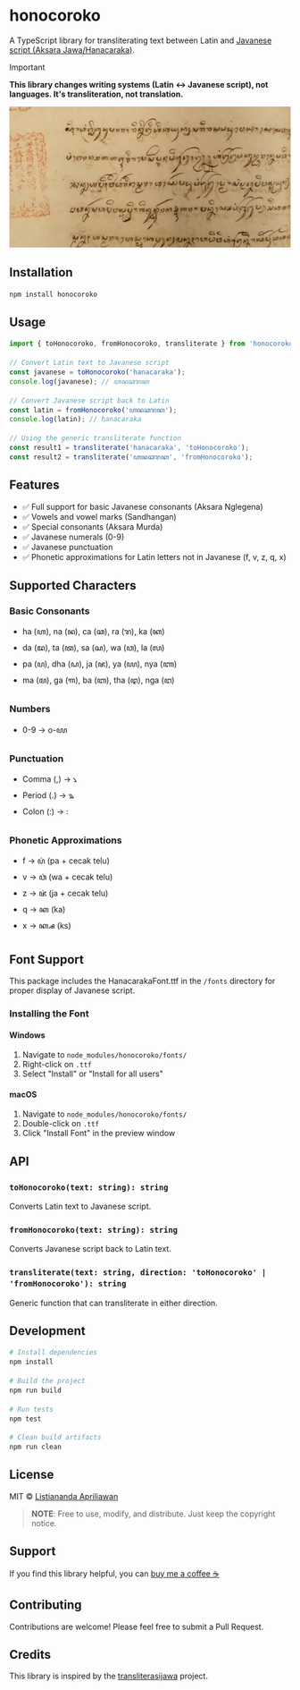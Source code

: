 # honocoroko

A TypeScript library for transliterating text between Latin and [Javanese script (Aksara Jawa/Hanacaraka)](https://id.wikipedia.org/wiki/Hanacaraka).

> [!IMPORTANT]
> **This library changes writing systems (Latin ↔ Javanese script), not languages. It's transliteration, not translation.**

<div align="center">
  <img src="illustrate.jpg" alt="Honocoroko Illustration" />
</div>

## Installation

```bash
npm install honocoroko
```

## Usage

```typescript
import { toHonocoroko, fromHonocoroko, transliterate } from 'honocoroko';

// Convert Latin text to Javanese script
const javanese = toHonocoroko('hanacaraka');
console.log(javanese); // ꦲꦤꦕꦫꦏ

// Convert Javanese script back to Latin
const latin = fromHonocoroko('ꦲꦤꦕꦫꦏ');
console.log(latin); // hanacaraka

// Using the generic transliterate function
const result1 = transliterate('hanacaraka', 'toHonocoroko');
const result2 = transliterate('ꦲꦤꦕꦫꦏ', 'fromHonocoroko');
```

## Features

- ✅ Full support for basic Javanese consonants (Aksara Nglegena)
- ✅ Vowels and vowel marks (Sandhangan)
- ✅ Special consonants (Aksara Murda)
- ✅ Javanese numerals (0-9)
- ✅ Javanese punctuation
- ✅ Phonetic approximations for Latin letters not in Javanese (f, v, z, q, x)

## Supported Characters

### Basic Consonants
- ha (ꦲ), na (ꦤ), ca (ꦕ), ra (ꦫ), ka (ꦏ)
- da (ꦢ), ta (ꦠ), sa (ꦱ), wa (ꦮ), la (ꦭ)
- pa (ꦥ), dha (ꦝ), ja (ꦗ), ya (ꦪ), nya (ꦚ)
- ma (ꦩ), ga (ꦒ), ba (ꦧ), tha (ꦛ), nga (ꦔ)

### Numbers
- 0-9 → ꧐-꧙

### Punctuation
- Comma (,) → ꧈
- Period (.) → ꧉
- Colon (:) → ꧇

### Phonetic Approximations
- f → ꦥ꦳ (pa + cecak telu)
- v → ꦮ꦳ (wa + cecak telu)
- z → ꦗ꦳ (ja + cecak telu)
- q → ꦏ (ka)
- x → ꦏ꧀ꦱ (ks)

## Font Support

This package includes the HanacarakaFont.ttf in the `/fonts` directory for proper display of Javanese script.

### Installing the Font

#### Windows
1. Navigate to `node_modules/honocoroko/fonts/`
2. Right-click on `.ttf`
3. Select "Install" or "Install for all users"

#### macOS
1. Navigate to `node_modules/honocoroko/fonts/`
2. Double-click on `.ttf`
3. Click "Install Font" in the preview window


## API

### `toHonocoroko(text: string): string`
Converts Latin text to Javanese script.

### `fromHonocoroko(text: string): string`
Converts Javanese script back to Latin text.

### `transliterate(text: string, direction: 'toHonocoroko' | 'fromHonocoroko'): string`
Generic function that can transliterate in either direction.

## Development

```bash
# Install dependencies
npm install

# Build the project
npm run build

# Run tests
npm test

# Clean build artifacts
npm run clean
```

## License

MIT © [Listiananda Apriliawan](https://www.naandalist.com/)

> **NOTE**: Free to use, modify, and distribute. Just keep the copyright notice.

## Support

If you find this library helpful, you can [buy me a coffee ☕](https://teer.id/naandalist)

## Contributing

Contributions are welcome! Please feel free to submit a Pull Request.

## Credits

This library is inspired by the [transliterasijawa](https://github.com/bennylin/transliterasijawa) project.